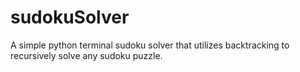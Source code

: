# sudokuSolver
A simple python terminal sudoku solver that utilizes backtracking to recursively solve any sudoku puzzle.
